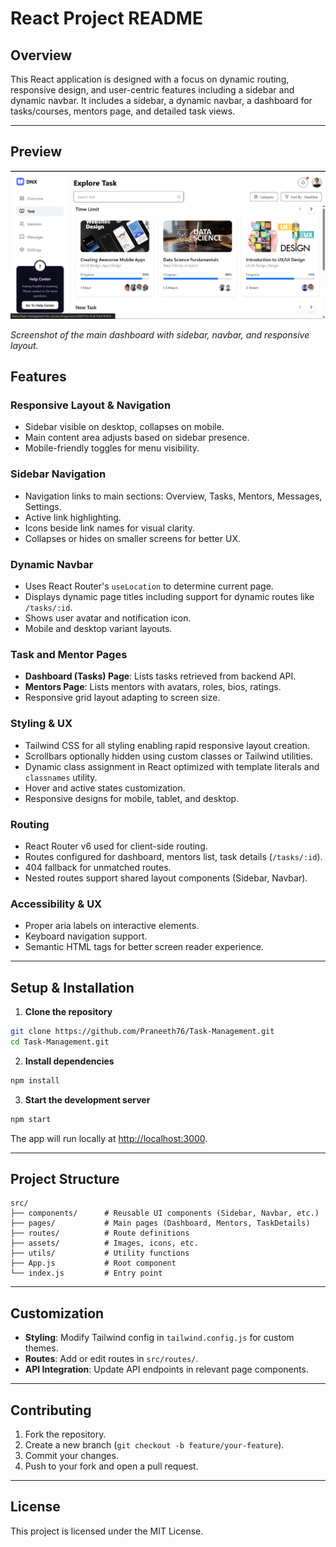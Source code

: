 # React Project README

## Overview

This React application is designed with a focus on dynamic routing, responsive design, and user-centric features including a sidebar and dynamic navbar. It includes a sidebar, a dynamic navbar, a dashboard for tasks/courses, mentors page, and detailed task views.

---

## Preview

![Task Management App Preview](./frontend/src/assets/preview.png)

*Screenshot of the main dashboard with sidebar, navbar, and responsive layout.*

## Features

### Responsive Layout & Navigation

- Sidebar visible on desktop, collapses on mobile.
- Main content area adjusts based on sidebar presence.
- Mobile-friendly toggles for menu visibility.

### Sidebar Navigation

- Navigation links to main sections: Overview, Tasks, Mentors, Messages, Settings.
- Active link highlighting.
- Icons beside link names for visual clarity.
- Collapses or hides on smaller screens for better UX.

### Dynamic Navbar

- Uses React Router's `useLocation` to determine current page.
- Displays dynamic page titles including support for dynamic routes like `/tasks/:id`.
- Shows user avatar and notification icon.
- Mobile and desktop variant layouts.

### Task and Mentor Pages

- **Dashboard (Tasks) Page**: Lists tasks retrieved from backend API.
- **Mentors Page**: Lists mentors with avatars, roles, bios, ratings.
- Responsive grid layout adapting to screen size.

### Styling & UX

- Tailwind CSS for all styling enabling rapid responsive layout creation.
- Scrollbars optionally hidden using custom classes or Tailwind utilities.
- Dynamic class assignment in React optimized with template literals and `classnames` utility.
- Hover and active states customization.
- Responsive designs for mobile, tablet, and desktop.

### Routing

- React Router v6 used for client-side routing.
- Routes configured for dashboard, mentors list, task details (`/tasks/:id`).
- 404 fallback for unmatched routes.
- Nested routes support shared layout components (Sidebar, Navbar).

### Accessibility & UX

- Proper aria labels on interactive elements.
- Keyboard navigation support.
- Semantic HTML tags for better screen reader experience.

---

## Setup & Installation

1. **Clone the repository**
```bash
git clone https://github.com/Praneeth76/Task-Management.git
cd Task-Management.git
```

2. **Install dependencies**
```bash
npm install
```

3. **Start the development server**
```bash
npm start
```
The app will run locally at [http://localhost:3000](http://localhost:3000).

---

## Project Structure

```
src/
├── components/      # Reusable UI components (Sidebar, Navbar, etc.)
├── pages/           # Main pages (Dashboard, Mentors, TaskDetails)
├── routes/          # Route definitions
├── assets/          # Images, icons, etc.
├── utils/           # Utility functions
├── App.js           # Root component
└── index.js         # Entry point
```

---

## Customization

- **Styling**: Modify Tailwind config in `tailwind.config.js` for custom themes.
- **Routes**: Add or edit routes in `src/routes/`.
- **API Integration**: Update API endpoints in relevant page components.

---

## Contributing

1. Fork the repository.
2. Create a new branch (`git checkout -b feature/your-feature`).
3. Commit your changes.
4. Push to your fork and open a pull request.

---

## License

This project is licensed under the MIT License.
